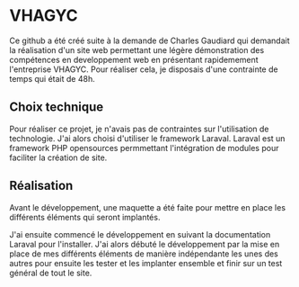 # VHAGYC

Ce github a été créé suite à la demande de Charles Gaudiard qui demandait la réalisation d'un site web permettant une légère démonstration des compétences en developpement web en présentant rapidemement l'entreprise VHAGYC. 
Pour réaliser cela, je disposais d'une contrainte de temps qui était de 48h.

## Choix technique

Pour réaliser ce projet, je n'avais pas de contraintes sur l'utilisation de technologie. J'ai alors choisi d'utiliser le framework Laraval.
Laraval est un framework PHP opensources permmettant l'intégration de modules pour faciliter la création de site.

## Réalisation 

Avant le développement, une maquette a été faite pour mettre en place les différents éléments qui seront implantés.

J'ai ensuite commencé le développement en suivant la documentation Laraval pour l'installer.
J'ai alors débuté le développement par la mise en place de mes différents éléments de manière indépendante les unes des autres pour ensuite les tester et les implanter ensemble et finir sur un test général de tout le site. 
